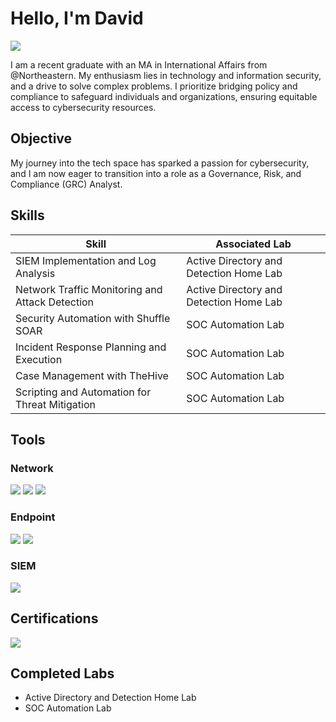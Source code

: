 # Hello, I'm David
<a href="https://linkedin.com/in/davidbanson"><img src="https://img.shields.io/badge/-LinkedIn-0072b1?&style=for-the-badge&logo=linkedin&logoColor=white" /></a>

I am a recent graduate with an MA in International Affairs from @Northeastern. My enthusiasm lies in technology and information security, and a drive to solve complex problems. I prioritize bridging policy and compliance to safeguard individuals and organizations, ensuring equitable access to cybersecurity resources.

## Objective

My journey into the tech space has sparked a passion for cybersecurity, and I am now eager to transition into a role as a Governance, Risk, and Compliance (GRC) Analyst.

## Skills

| Skill                                         | Associated Lab         |
|-----------------------------------------------|----------------------------|
| SIEM Implementation and Log Analysis          | <a hrref="https://google.com">Active Directory and Detection Home Lab</a>|
| Network Traffic Monitoring and Attack Detection | <a hrref="https://google.com">Active Directory and Detection Home Lab</a>|
| Security Automation with Shuffle SOAR         | SOC Automation Lab|
| Incident Response Planning and Execution      | SOC Automation Lab|
| Case Management with TheHive                  | SOC Automation Lab|
| Scripting and Automation for Threat Mitigation | SOC Automation Lab|

## Tools

### Network
<div>
    <img src="https://img.shields.io/badge/-Wireshark-1679A7?&style=for-the-badge&logo=Wireshark&logoColor=white" />
    <img src="https://img.shields.io/badge/-Suricata-EF3B2D?&style=for-the-badge&logo=Suricata&logoColor=white" />
    <img src="https://img.shields.io/badge/-tcpdump-777BB4?&style=for-the-badge&logo=Zeek&logoColor=white" />
</div>

### Endpoint
<div>
    <img src="https://img.shields.io/badge/-Microsoft_Defender_for_Endpoint-00A4EF?&style=for-the-badge&logo=Microsoft&logoColor=white" />
    <img src="https://img.shields.io/badge/-Velociraptor-4B275F?&style=for-the-badge&logo=Velociraptor&logoColor=white" />
</div>

### SIEM
<div>
    <img src="https://img.shields.io/badge/-Splunk-000000?&style=for-the-badge&logo=Splunk&logoColor=white" />
</div>

## Certifications

<div>
<img src="https://img.shields.io/badge/Google%20Cybersecurity%20Certificate-FF0000?&style=for-the-badge&logo=google&logoColor=white" />
</div>

## Completed Labs
- Active Directory and Detection Home Lab
- SOC Automation Lab
